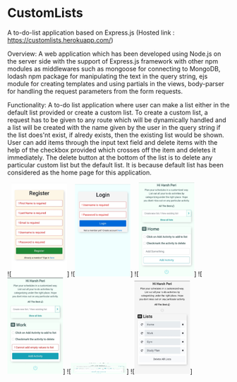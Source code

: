 # CustomLists
A to-do-list application based on Express.js  (Hosted link : https://customlists.herokuapp.com/)

Overview: A web application which has been developed using Node.js on the server side with the support of Express.js framework with other npm modules as middlewares such as mongoose for connecting to MongoDB, lodash npm package for manipulating the text in the query string, ejs module for creating templates and using partials in the views, body-parser for handling the request parameters from the form requests.

Functionality: A to-do list application where user can make a list either in the default list provided or create a custom list. To create a custom list, a request has to be given to any route which will be dynamically handled and a list will be created with the name given by the user in the query string if the list does'nt exist, if alredy exists, then the existing list would be shown. User can add items through the input text field and delete items with the help of the checkbox provided which crosses off the item and deletes it immediately. The delete button at the bottom of the list is to delete any particular custom list but the default list. It is because default list has been considered as the home page for this application.

![<img src="images/register.jpeg" width="25%" height="25%" id="register">]
![<img src="images/login.jpeg" width="25%" height="25%" id="login">]
![<img src="images/homepage.jpeg" width="25%" height="25%" id="homepage">]
![<img src="images/customlist-with-validation.jpeg" width="25%" id="customlist-with-validation">]
![<img src="images/InPlace-edit.jpeg" width="25%" height="25" id="InPlace-edit">]
![<img src="images/all-lists.jpeg" width="25%" height="25%" id="all-lists">]

